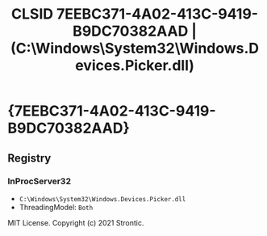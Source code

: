 ﻿---
title: "CLSID 7EEBC371-4A02-413C-9419-B9DC70382AAD | (C:\\Windows\\System32\\Windows.Devices.Picker.dll)"
excerpt: What is COM-Object CLSID 7EEBC371-4A02-413C-9419-B9DC70382AAD?
---

# {7EEBC371-4A02-413C-9419-B9DC70382AAD}


## Registry


### InProcServer32

* `C:\Windows\System32\Windows.Devices.Picker.dll`
* ThreadingModel: `Both`

MIT License. Copyright (c) 2021 Strontic.


